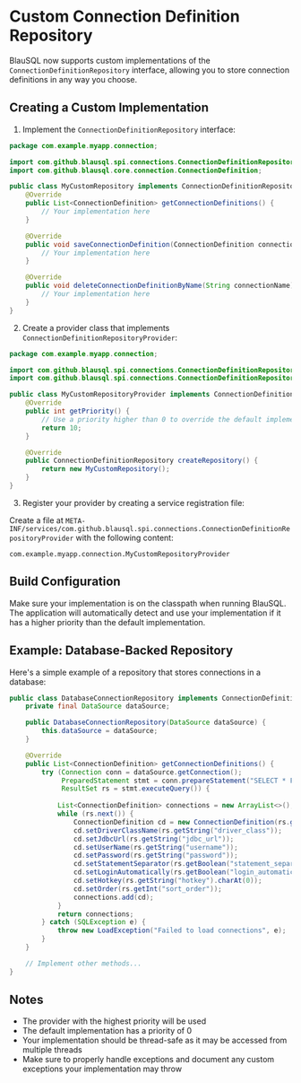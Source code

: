# Custom Connection Definition Repository

BlauSQL now supports custom implementations of the `ConnectionDefinitionRepository` interface, allowing you to store connection definitions in any way you choose.

## Creating a Custom Implementation

1. Implement the `ConnectionDefinitionRepository` interface:

```java
package com.example.myapp.connection;

import com.github.blausql.spi.connections.ConnectionDefinitionRepository;
import com.github.blausql.core.connection.ConnectionDefinition;

public class MyCustomRepository implements ConnectionDefinitionRepository {
    @Override
    public List<ConnectionDefinition> getConnectionDefinitions() {
        // Your implementation here
    }

    @Override
    public void saveConnectionDefinition(ConnectionDefinition connectionDefinition) {
        // Your implementation here
    }

    @Override
    public void deleteConnectionDefinitionByName(String connectionName) {
        // Your implementation here
    }
}
```

2. Create a provider class that implements `ConnectionDefinitionRepositoryProvider`:

```java
package com.example.myapp.connection;

import com.github.blausql.spi.connections.ConnectionDefinitionRepository;
import com.github.blausql.spi.connections.ConnectionDefinitionRepositoryProvider;

public class MyCustomRepositoryProvider implements ConnectionDefinitionRepositoryProvider {
    @Override
    public int getPriority() {
        // Use a priority higher than 0 to override the default implementation
        return 10;
    }

    @Override
    public ConnectionDefinitionRepository createRepository() {
        return new MyCustomRepository();
    }
}
```

3. Register your provider by creating a service registration file:

Create a file at `META-INF/services/com.github.blausql.spi.connections.ConnectionDefinitionRepositoryProvider` with the following content:

```
com.example.myapp.connection.MyCustomRepositoryProvider
```

## Build Configuration

Make sure your implementation is on the classpath when running BlauSQL. The application will automatically detect and use your implementation if it has a higher priority than the default implementation.

## Example: Database-Backed Repository

Here's a simple example of a repository that stores connections in a database:

```java
public class DatabaseConnectionRepository implements ConnectionDefinitionRepository {
    private final DataSource dataSource;

    public DatabaseConnectionRepository(DataSource dataSource) {
        this.dataSource = dataSource;
    }

    @Override
    public List<ConnectionDefinition> getConnectionDefinitions() {
        try (Connection conn = dataSource.getConnection();
             PreparedStatement stmt = conn.prepareStatement("SELECT * FROM connections");
             ResultSet rs = stmt.executeQuery()) {
            
            List<ConnectionDefinition> connections = new ArrayList<>();
            while (rs.next()) {
                ConnectionDefinition cd = new ConnectionDefinition(rs.getString("name"));
                cd.setDriverClassName(rs.getString("driver_class"));
                cd.setJdbcUrl(rs.getString("jdbc_url"));
                cd.setUserName(rs.getString("username"));
                cd.setPassword(rs.getString("password"));
                cd.setStatementSeparator(rs.getBoolean("statement_separator"));
                cd.setLoginAutomatically(rs.getBoolean("login_automatically"));
                cd.setHotkey(rs.getString("hotkey").charAt(0));
                cd.setOrder(rs.getInt("sort_order"));
                connections.add(cd);
            }
            return connections;
        } catch (SQLException e) {
            throw new LoadException("Failed to load connections", e);
        }
    }

    // Implement other methods...
}
```

## Notes

- The provider with the highest priority will be used
- The default implementation has a priority of 0
- Your implementation should be thread-safe as it may be accessed from multiple threads
- Make sure to properly handle exceptions and document any custom exceptions your implementation may throw
